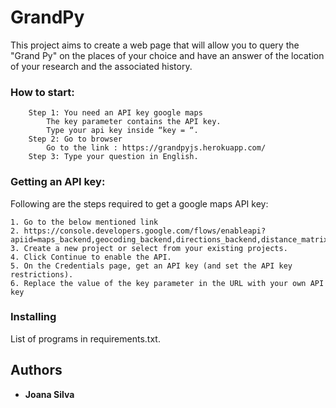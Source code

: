 # GrandPy
This project aims to create a web page that will allow you to query the "Grand Py" on the places of your choice and have an answer of the location of your research and the associated history.

### How to start:
```
    Step 1: You need an API key google maps
        The key parameter contains the API key.
        Type your api key inside “key = “.
    Step 2: Go to browser
        Go to the link : https://grandpyjs.herokuapp.com/
    Step 3: Type your question in English.
```
### Getting an API key:
Following are the steps required to get a google maps API key:

    1. Go to the below mentioned link
    2. https://console.developers.google.com/flows/enableapi?apiid=maps_backend,geocoding_backend,directions_backend,distance_matrix_backend,elevation_backend,places_backend&reusekey=true.
    3. Create a new project or select from your existing projects.
    4. Click Continue to enable the API.
    5. On the Credentials page, get an API key (and set the API key restrictions).
    6. Replace the value of the key parameter in the URL with your own API key

### Installing

List of programs in requirements.txt.

## Authors

* **Joana Silva**
